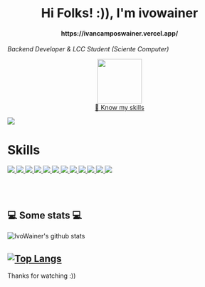 <h1 align="center">Hi Folks! :)), I'm ivowainer</h1>
<h4 align="center">https://ivancamposwainer.vercel.app/</h2>

<p><em>Backend Developer & LCC Student (Sciente Computer)</br>
</em></p>

<div id="header" align="center">
  <a href="https://www.linkedin.com/in/ivan-campos-wainer-738a36209/"><img src="https://img.shields.io/badge/LinkedIn-0077B5?style=for-the-badge&logo=linkedin&logoColor=white" width="100"/></a>
</div>
<div align="center">
  <a href="https://drive.google.com/file/d/1roOGtBpcxxP0CACpKGiUVnscemB9VT8J/view?usp=drive_link" />📝 Know my skills</a>
</div>

![](https://komarev.com/ghpvc/?username=ivowainer)

<h1>Skills</h1>
<div>
  <a href="https://www.typescriptlang.org/docs"><img src="https://img.shields.io/badge/typescript-%23007ACC.svg?style=for-the-badge&logo=typescript&logoColor=white" /> <a/>
  <a href="https://nodejs.org/es/docs/"><img src="https://img.shields.io/badge/Node.js-43853D?style=for-the-badge&logo=node.js&logoColor=white" /> <a/>
  <a href="https://expressjs.com/es/"><img src="https://img.shields.io/badge/Express.js-404D59?style=for-the-badge" /> <a/>
  <a href="https://devdocs.io/c/"><img src="https://img.shields.io/badge/c-%2300599C.svg?style=for-the-badge&logo=c&logoColor=white" /> <a/>
  <a href="https://learn.microsoft.com/en-us/dotnet/csharp/"><img src="https://img.shields.io/badge/.NET-5C2D91?style=for-the-badge&logo=.net&logoColor=white" /> <a/>
  <a href="https://docs.python.org/3/"><img src="https://img.shields.io/badge/python-3670A0?style=for-the-badge&logo=python&logoColor=ffdd54" /> <a/>
  <a href="https://www.mongodb.com/docs/"><img src="https://img.shields.io/badge/MongoDB-4EA94B?style=for-the-badge&logo=mongodb&logoColor=white" /> <a/>
  <a href="https://learn.microsoft.com/en-us/sql/sql-server/?view=sql-server-ver16"><img src="https://img.shields.io/badge/Microsoft%20SQL%20Server-CC2927?style=for-the-badge&logo=microsoft%20sql%20server&logoColor=white" /> <a/>
  <a href="https://jwt.io/introduction"><img src="https://img.shields.io/badge/json%20web%20tokens-323330?style=for-the-badge&logo=json-web-tokens&logoColor=pink" /> <a/>
  <a href="https://nextjs.org/docs"><img src="https://img.shields.io/badge/next.js-000000?style=for-the-badge&logo=nextdotjs&logoColor=white" /> <a/>
  <a href="https://tailwindcss.com/docs/installation"><img src="https://img.shields.io/badge/Tailwind_CSS-38B2AC?style=for-the-badge&logo=tailwind-css&logoColor=white" /> <a/>
  <a href="https://git-scm.com/"><img src="https://img.shields.io/badge/git-%23F05033.svg?style=for-the-badge&logo=git&logoColor=white" /> <a/>
</div>
    
</br></br>
<h2>💻 Some stats 💻</h2>

![IvoWainer's github stats](https://github-readme-stats.vercel.app/api?username=ivowainer&show_icons=true&title_color=fff&icon_color=79ff97&text_color=9f9f9f&bg_color=151515)

[![Top Langs](https://github-readme-stats.vercel.app/api/top-langs/?username=ivowainer&layout=compact)](https://github.com/anuraghazra/github-readme-stats)
----
Thanks for watching :))
